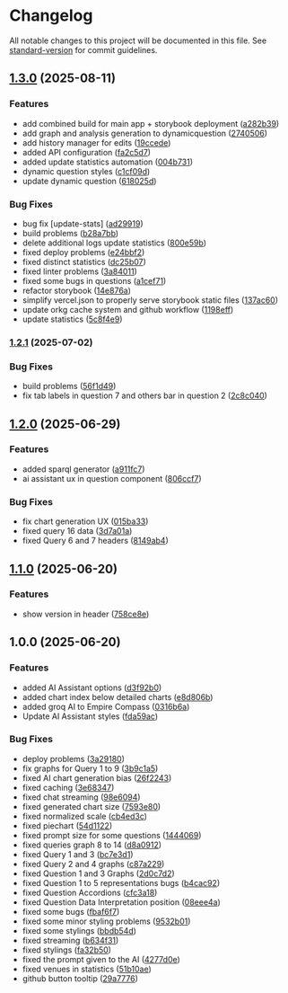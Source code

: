 # Changelog

All notable changes to this project will be documented in this file. See [standard-version](https://github.com/conventional-changelog/standard-version) for commit guidelines.

## [1.3.0](https://github.com/okarras/EmpiRE-Compass/compare/v1.2.1...v1.3.0) (2025-08-11)

### Features

- add combined build for main app + storybook deployment ([a282b39](https://github.com/okarras/EmpiRE-Compass/commit/a282b39c11493ed111e8bc54f5adf68bcf639749))
- add graph and analysis generation to dynamicquestion ([2740506](https://github.com/okarras/EmpiRE-Compass/commit/27405069b380378506cb04030b70d8a5a02501bc))
- add history manager for edits ([19ccede](https://github.com/okarras/EmpiRE-Compass/commit/19ccedef36c0e7e038853d9c3f60192a21b70618))
- added API configuration ([fa2c5d7](https://github.com/okarras/EmpiRE-Compass/commit/fa2c5d7ae51df6924c94ab181b566a2c2a5618b3))
- added update statistics automation ([004b731](https://github.com/okarras/EmpiRE-Compass/commit/004b731eaaa2b074cae9cd553777525feca428a5))
- dynamic question styles ([c1cf09d](https://github.com/okarras/EmpiRE-Compass/commit/c1cf09d421f27640cab588306bfd51979944a264))
- update dynamic question ([618025d](https://github.com/okarras/EmpiRE-Compass/commit/618025dd5deddb3d076283a4eff1afe7eb9c43df))

### Bug Fixes

- bug fix [update-stats] ([ad29919](https://github.com/okarras/EmpiRE-Compass/commit/ad299196d680d9bf987e423d8c2905a7265848b4))
- build problems ([b28a7bb](https://github.com/okarras/EmpiRE-Compass/commit/b28a7bbaa223b102e1c42ca0ebe7b45924f79d38))
- delete additional logs update statistics ([800e59b](https://github.com/okarras/EmpiRE-Compass/commit/800e59b669e2ee0dc325bfbc40125c8da4dc1f61))
- fixed deploy problems ([e24bbf2](https://github.com/okarras/EmpiRE-Compass/commit/e24bbf2f53175c4a2b6e08c57afb6a52f67b497a))
- fixed distinct statistics ([dc25b07](https://github.com/okarras/EmpiRE-Compass/commit/dc25b07cda16c86e2e36b0554680413d8b7a915a))
- fixed linter problems ([3a84011](https://github.com/okarras/EmpiRE-Compass/commit/3a84011e9c832cb9f31762b0d2dc0893b352212b))
- fixed some bugs in questions ([a1cef71](https://github.com/okarras/EmpiRE-Compass/commit/a1cef7195e1ad86e2e6def131db5029a68716043))
- refactor storybook ([14e876a](https://github.com/okarras/EmpiRE-Compass/commit/14e876affe10c39378f24443e21f30df3cb1bde6))
- simplify vercel.json to properly serve storybook static files ([137ac60](https://github.com/okarras/EmpiRE-Compass/commit/137ac6072ac31911480b70dc6e61a515c1a7c37d))
- update orkg cache system and github workflow ([1198eff](https://github.com/okarras/EmpiRE-Compass/commit/1198effc4358881be0a397b8f880d2914d988012))
- update statistics ([5c8f4e9](https://github.com/okarras/EmpiRE-Compass/commit/5c8f4e96bad9242b91b643d59602589b298c3ca1))

### [1.2.1](https://github.com/okarras/EmpiRE-Compass/compare/v1.2.0...v1.2.1) (2025-07-02)

### Bug Fixes

- build problems ([56f1d49](https://github.com/okarras/EmpiRE-Compass/commit/56f1d4910f32a3a3f989a586e729f66ee0fd58b7))
- fix tab labels in question 7 and others bar in question 2 ([2c8c040](https://github.com/okarras/EmpiRE-Compass/commit/2c8c04062642aaf3b71c894668e93bbc91d61ecf))

## [1.2.0](https://github.com/okarras/EmpiRE-Compass/compare/v1.1.0...v1.2.0) (2025-06-29)

### Features

- added sparql generator ([a911fc7](https://github.com/okarras/EmpiRE-Compass/commit/a911fc72fd905392556f4bf0bfc3c5d11d73d8f8))
- ai assistant ux in question component ([806ccf7](https://github.com/okarras/EmpiRE-Compass/commit/806ccf73d7a80af86f925fd28e61ab5c45422e05))

### Bug Fixes

- fix chart generation UX ([015ba33](https://github.com/okarras/EmpiRE-Compass/commit/015ba332a6830556a0b52bc3c4b8e5197e048265))
- fixed query 16 data ([3d7a01a](https://github.com/okarras/EmpiRE-Compass/commit/3d7a01a0cc190d911423b146c975eac860b2f8d4))
- fixed Query 6 and 7 headers ([8149ab4](https://github.com/okarras/EmpiRE-Compass/commit/8149ab43a8511944680e0db13d0c83eddb3c6741))

## [1.1.0](https://github.com/okarras/EmpiRE-Compass/compare/v1.0.0...v1.1.0) (2025-06-20)

### Features

- show version in header ([758ce8e](https://github.com/okarras/EmpiRE-Compass/commit/758ce8e6d6961a1cabcabf411e7d709686e0b96e))

## 1.0.0 (2025-06-20)

### Features

- added AI Assistant options ([d3f92b0](https://github.com/okarras/EmpiRE-Compass/commit/d3f92b0a1cdbdaaf785e3627619c3f806381e7a9))
- added chart index below detailed charts ([e8d806b](https://github.com/okarras/EmpiRE-Compass/commit/e8d806bd78802d596b0483f79dc32aa45998208c))
- added groq AI to Empire Compass ([0316b6a](https://github.com/okarras/EmpiRE-Compass/commit/0316b6a7fea829db285e5237202706df92d50a4d))
- Update AI Assistant styles ([fda59ac](https://github.com/okarras/EmpiRE-Compass/commit/fda59ac638ffb7bd361872380b9fcd8078762c53))

### Bug Fixes

- deploy problems ([3a29180](https://github.com/okarras/EmpiRE-Compass/commit/3a291806b5920bab908b38592cf62a1b1f447718))
- fix graphs for Query 1 to 9 ([3b9c1a5](https://github.com/okarras/EmpiRE-Compass/commit/3b9c1a58d4029f3237f850f6cfd021359362e168))
- fixed AI chart generation bias ([26f2243](https://github.com/okarras/EmpiRE-Compass/commit/26f22430e676161619fe6d7d87dd0c697acdfe47))
- fixed caching ([3e68347](https://github.com/okarras/EmpiRE-Compass/commit/3e683473d4513bcbe3ca2be7f98dd50913e86720))
- fixed chat streaming ([98e6094](https://github.com/okarras/EmpiRE-Compass/commit/98e6094fc6442b0f11db287f338b350840a8a293))
- fixed generated chart size ([7593e80](https://github.com/okarras/EmpiRE-Compass/commit/7593e8087e78d8856e7d9cb2468cb7afff001b80))
- fixed normalized scale ([cb4ed3c](https://github.com/okarras/EmpiRE-Compass/commit/cb4ed3c004f1d19b1f1dfd4ab8762e699fb60764))
- fixed piechart ([54d1122](https://github.com/okarras/EmpiRE-Compass/commit/54d11227762c8fac62ef1c4806af4cf3b9a74f0e))
- fixed prompt size for some questions ([1444069](https://github.com/okarras/EmpiRE-Compass/commit/1444069bd865d2fbb895bb85198797ae96291017))
- fixed queries graph 8 to 14 ([d8a0912](https://github.com/okarras/EmpiRE-Compass/commit/d8a0912d971ca7cbcb0645f693ee3a1953be8e91))
- fixed Query 1 and 3 ([bc7e3d1](https://github.com/okarras/EmpiRE-Compass/commit/bc7e3d197525b429e5581d4151a8a8fdb8aa4b1a))
- fixed Query 2 and 4 graphs ([c87a229](https://github.com/okarras/EmpiRE-Compass/commit/c87a229f6aad91bd2bf9af82cacf0efa424a4823))
- fixed Question 1 and 3 Graphs ([2d0c7d2](https://github.com/okarras/EmpiRE-Compass/commit/2d0c7d25a56770e636431fe79b5edb0c645d0381))
- fixed Question 1 to 5 representations bugs ([b4cac92](https://github.com/okarras/EmpiRE-Compass/commit/b4cac928e405d1f3b108f87e0cf9837d5550bd3f))
- fixed Question Accordions ([cfc3a18](https://github.com/okarras/EmpiRE-Compass/commit/cfc3a18c34f58333e1a0f48eae7e1b51a7101e52))
- fixed Question Data Interpretation position ([08eee4a](https://github.com/okarras/EmpiRE-Compass/commit/08eee4a961214335a4ec962d07b076aa52b9ac30))
- fixed some bugs ([fbaf6f7](https://github.com/okarras/EmpiRE-Compass/commit/fbaf6f75e20c43aa6ac801a66977becaae6b4da3))
- fixed some minor styling problems ([9532b01](https://github.com/okarras/EmpiRE-Compass/commit/9532b01e7e9e1b8de8a8c67883a6e2ac2c6b3486))
- fixed some stylings ([bbdb54d](https://github.com/okarras/EmpiRE-Compass/commit/bbdb54d2228c384c63adeabf16a9294e14b87183))
- fixed streaming ([b634f31](https://github.com/okarras/EmpiRE-Compass/commit/b634f31f5078c81e98146a39997f7fb774302874))
- fixed stylings ([fa32b50](https://github.com/okarras/EmpiRE-Compass/commit/fa32b50be132b58ed8c7c557bdc920b02951f497))
- fixed the prompt given to the AI ([4277d0e](https://github.com/okarras/EmpiRE-Compass/commit/4277d0ed2e93078cdc83d24c1c99b08c452a6a0a))
- fixed venues in statistics ([51b10ae](https://github.com/okarras/EmpiRE-Compass/commit/51b10ae07019ed799891f15f1465cc9b201f1230))
- github button tooltip ([29a7776](https://github.com/okarras/EmpiRE-Compass/commit/29a7776b9bb80744371938165e1957349d82e7b5))
